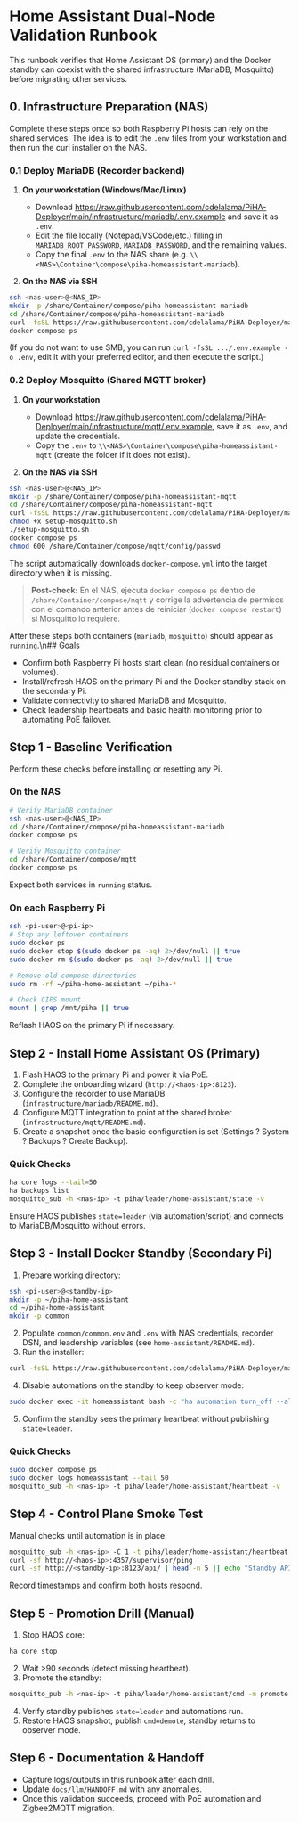 # Home Assistant Dual-Node Validation Runbook

This runbook verifies that Home Assistant OS (primary) and the Docker standby can coexist with the shared infrastructure (MariaDB, Mosquitto) before migrating other services.

## 0. Infrastructure Preparation (NAS)

Complete these steps once so both Raspberry Pi hosts can rely on the shared services. The idea is to edit the `.env` files from your workstation and then run the curl installer on the NAS.

### 0.1 Deploy MariaDB (Recorder backend)

1. **On your workstation (Windows/Mac/Linux)**
   - Download <https://raw.githubusercontent.com/cdelalama/PiHA-Deployer/main/infrastructure/mariadb/.env.example> and save it as `.env`.
   - Edit the file locally (Notepad/VSCode/etc.) filling in `MARIADB_ROOT_PASSWORD`, `MARIADB_PASSWORD`, and the remaining values.
   - Copy the final `.env` to the NAS share (e.g. `\\<NAS>\Container\compose\piha-homeassistant-mariadb`).

2. **On the NAS via SSH**

```bash
ssh <nas-user>@<NAS_IP>
mkdir -p /share/Container/compose/piha-homeassistant-mariadb
cd /share/Container/compose/piha-homeassistant-mariadb
curl -fsSL https://raw.githubusercontent.com/cdelalama/PiHA-Deployer/main/infrastructure/mariadb/setup-nas-mariadb.sh | bash
docker compose ps
```

(If you do not want to use SMB, you can run `curl -fsSL .../.env.example -o .env`, edit it with your preferred editor, and then execute the script.)

### 0.2 Deploy Mosquitto (Shared MQTT broker)

1. **On your workstation**
   - Download <https://raw.githubusercontent.com/cdelalama/PiHA-Deployer/main/infrastructure/mqtt/.env.example>, save it as `.env`, and update the credentials.
   - Copy the `.env` to `\\<NAS>\Container\compose\piha-homeassistant-mqtt` (create the folder if it does not exist).

2. **On the NAS via SSH**

```bash
ssh <nas-user>@<NAS_IP>
mkdir -p /share/Container/compose/piha-homeassistant-mqtt
cd /share/Container/compose/piha-homeassistant-mqtt
curl -fsSL https://raw.githubusercontent.com/cdelalama/PiHA-Deployer/main/infrastructure/mqtt/setup-mosquitto.sh -o setup-mosquitto.sh
chmod +x setup-mosquitto.sh
./setup-mosquitto.sh
docker compose ps
chmod 600 /share/Container/compose/mqtt/config/passwd
```

The script automatically downloads `docker-compose.yml` into the target directory when it is missing.
> **Post-check:** En el NAS, ejecuta `docker compose ps` dentro de `/share/Container/compose/mqtt` y corrige la advertencia de permisos con el comando anterior antes de reiniciar (`docker compose restart`) si Mosquitto lo requiere.

After these steps both containers (`mariadb`, `mosquitto`) should appear as `running`.\n## Goals

- Confirm both Raspberry Pi hosts start clean (no residual containers or volumes).
- Install/refresh HAOS on the primary Pi and the Docker standby stack on the secondary Pi.
- Validate connectivity to shared MariaDB and Mosquitto.
- Check leadership heartbeats and basic health monitoring prior to automating PoE failover.

## Step 1 - Baseline Verification

Perform these checks before installing or resetting any Pi.

### On the NAS

```bash
# Verify MariaDB container
ssh <nas-user>@<NAS_IP>
cd /share/Container/compose/piha-homeassistant-mariadb
docker compose ps

# Verify Mosquitto container
cd /share/Container/compose/mqtt
docker compose ps

```

Expect both services in `running` status.

### On each Raspberry Pi

```bash
ssh <pi-user>@<pi-ip>
# Stop any leftover containers
sudo docker ps
sudo docker stop $(sudo docker ps -aq) 2>/dev/null || true
sudo docker rm $(sudo docker ps -aq) 2>/dev/null || true

# Remove old compose directories
sudo rm -rf ~/piha-home-assistant ~/piha-*

# Check CIFS mount
mount | grep /mnt/piha || true

```

Reflash HAOS on the primary Pi if necessary.

## Step 2 - Install Home Assistant OS (Primary)

1. Flash HAOS to the primary Pi and power it via PoE.
2. Complete the onboarding wizard (`http://<haos-ip>:8123`).
3. Configure the recorder to use MariaDB (`infrastructure/mariadb/README.md`).
4. Configure MQTT integration to point at the shared broker (`infrastructure/mqtt/README.md`).
5. Create a snapshot once the basic configuration is set (Settings ? System ? Backups ? Create Backup).

### Quick Checks

```bash
ha core logs --tail=50
ha backups list
mosquitto_sub -h <nas-ip> -t piha/leader/home-assistant/state -v

```

Ensure HAOS publishes `state=leader` (via automation/script) and connects to MariaDB/Mosquitto without errors.

## Step 3 - Install Docker Standby (Secondary Pi)

1. Prepare working directory:

```bash
ssh <pi-user>@<standby-ip>
mkdir -p ~/piha-home-assistant
cd ~/piha-home-assistant
mkdir -p common

```

2. Populate `common/common.env` and `.env` with NAS credentials, recorder DSN, and leadership variables (see `home-assistant/README.md`).
3. Run the installer:

```bash
curl -fsSL https://raw.githubusercontent.com/cdelalama/PiHA-Deployer/main/home-assistant/install-home-assistant.sh | sudo bash

```

4. Disable automations on the standby to keep observer mode:

```bash
sudo docker exec -it homeassistant bash -c "ha automation turn_off --all"

```

5. Confirm the standby sees the primary heartbeat without publishing `state=leader`.

### Quick Checks

```bash
sudo docker compose ps
sudo docker logs homeassistant --tail 50
mosquitto_sub -h <nas-ip> -t piha/leader/home-assistant/heartbeat -v

```

## Step 4 - Control Plane Smoke Test

Manual checks until automation is in place:

```bash
mosquitto_sub -h <nas-ip> -C 1 -t piha/leader/home-assistant/heartbeat -v
curl -sf http://<haos-ip>:4357/supervisor/ping
curl -sf http://<standby-ip>:8123/api/ | head -n 5 || echo "Standby API requires token"

```

Record timestamps and confirm both hosts respond.

## Step 5 - Promotion Drill (Manual)

1. Stop HAOS core:

```bash
ha core stop

```

2. Wait >90 seconds (detect missing heartbeat).
3. Promote the standby:

```bash
mosquitto_pub -h <nas-ip> -t piha/leader/home-assistant/cmd -m promote

```

4. Verify standby publishes `state=leader` and automations run.
5. Restore HAOS snapshot, publish `cmd=demote`, standby returns to observer mode.

## Step 6 - Documentation & Handoff

- Capture logs/outputs in this runbook after each drill.
- Update `docs/llm/HANDOFF.md` with any anomalies.
- Once this validation succeeds, proceed with PoE automation and Zigbee2MQTT migration.




